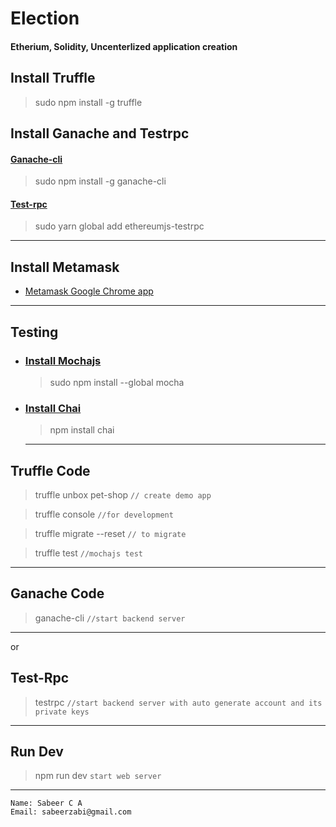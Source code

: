 # Election

#### Etherium, Solidity, Uncenterlized application creation

## Install Truffle

> sudo npm install -g truffle

## Install Ganache and Testrpc

#### [Ganache-cli](https://www.npmjs.com/package/ganache-cli)

> sudo npm install -g ganache-cli

#### [Test-rpc](https://nethereum.readthedocs.io/en/latest/ethereum-and-clients/test-rpc/)

> sudo yarn global add ethereumjs-testrpc

---

## Install Metamask

- [Metamask Google Chrome app](https://chrome.google.com/webstore/detail/metamask/nkbihfbeogaeaoehlefnkodbefgpgknn)

---

## Testing

- ### [Install Mochajs](https://mochajs.org/)

  > sudo npm install --global mocha

- ### [Install Chai](https://www.npmjs.com/package/chai)

  > npm install chai

  ***

## Truffle Code

> truffle unbox pet-shop `// create demo app`

> truffle console
> `//for development`

> truffle migrate --reset `// to migrate`

> truffle test `//mochajs test`

---

## Ganache Code

> ganache-cli `//start backend server`

---

or

## Test-Rpc

> testrpc `//start backend server with auto generate account and its private keys`

---

## Run Dev

> npm run dev `start web server`

---

```English
Name: Sabeer C A
Email: sabeerzabi@gmail.com
```
